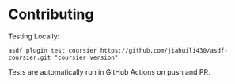 # Contributing

Testing Locally:

```shell
asdf plugin test coursier https://github.com/jiahuili430/asdf-coursier.git "coursier version"
```

Tests are automatically run in GitHub Actions on push and PR.
